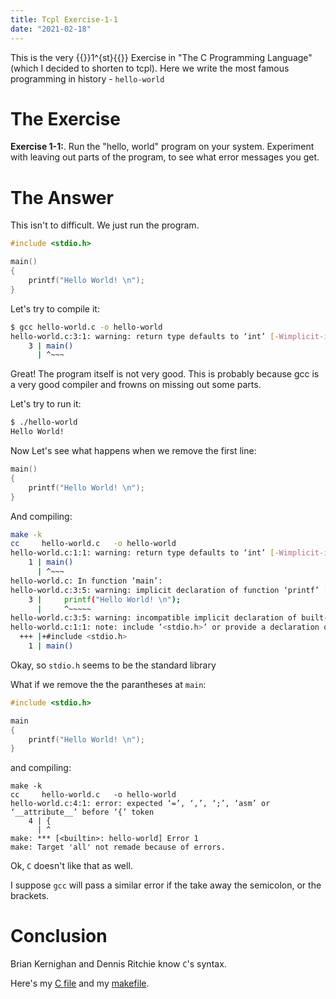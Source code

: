 ```yaml
---
title: Tcpl Exercise-1-1
date: "2021-02-18"
---
```


This is the very {{<tex>}}1^{st}{{</tex>}} Exercise in "The C Programming
Language" (which I decided to shorten to tcpl). Here we write the most famous
programming in history - `hello-world`

# The Exercise

**Exercise 1-1:**. Run the "hello, world" program on your system. Experiment
with leaving out parts of the program, to see what error messages you get.

# The Answer

This isn't to difficult. We just run the program.

```c
#include <stdio.h>

main()
{
    printf("Hello World! \n");
}
```

Let's try to compile it:

```bash
$ gcc hello-world.c -o hello-world
hello-world.c:3:1: warning: return type defaults to ‘int’ [-Wimplicit-int]
    3 | main()
      | ^~~~
```

Great! The program itself is not very good. This is probably because gcc is a
very good compiler and frowns on missing out some parts.

Let's try to run it:

```bash
$ ./hello-world
Hello World!
```

Now Let's see what happens when we remove the first line:

```c
main()
{
    printf("Hello World! \n");
}
```

And compiling:

```bash
make -k 
cc     hello-world.c   -o hello-world
hello-world.c:1:1: warning: return type defaults to ‘int’ [-Wimplicit-int]
    1 | main()
      | ^~~~
hello-world.c: In function ‘main’:
hello-world.c:3:5: warning: implicit declaration of function ‘printf’ [-Wimplicit-function-declaration]
    3 |     printf("Hello World! \n");
      |     ^~~~~~
hello-world.c:3:5: warning: incompatible implicit declaration of built-in function ‘printf’
hello-world.c:1:1: note: include ‘<stdio.h>’ or provide a declaration of ‘printf’
  +++ |+#include <stdio.h>
    1 | main()
```

Okay, so `stdio.h` seems to be the standard library

What if we remove the the parantheses at `main`:

```c
#include <stdio.h>

main
{
    printf("Hello World! \n");
}
```

and compiling:
```
make -k 
cc     hello-world.c   -o hello-world
hello-world.c:4:1: error: expected ‘=’, ‘,’, ‘;’, ‘asm’ or ‘__attribute__’ before ‘{’ token
    4 | {
      | ^
make: *** [<builtin>: hello-world] Error 1
make: Target 'all' not remade because of errors.
```

Ok, `C` doesn't like that as well.

I suppose `gcc` will pass a similar error if the take away the semicolon, or the
brackets.

# Conclusion

Brian Kernighan and Dennis Ritchie know `C`'s syntax.

Here's my [C file](hello-world.c) and my [makefile](makefile).
